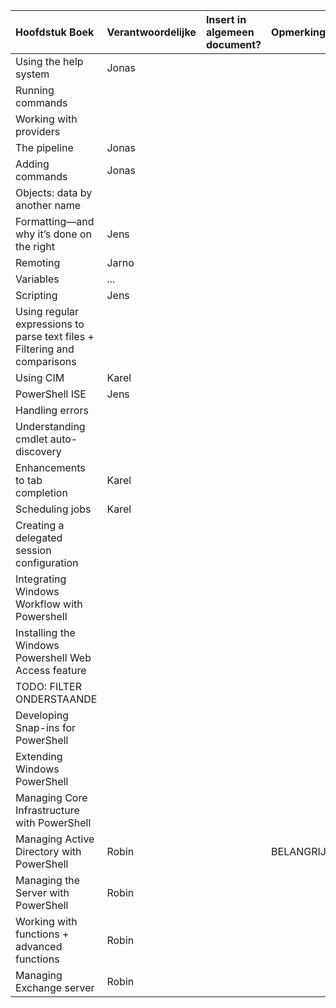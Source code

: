 
| Hoofdstuk Boek  | Verantwoordelijke | Insert in algemeen document? | Opmerkingen |
| :---     | :---  | :---      | :---|
| Using the help system |  Jonas   |           | | 
| Running commands  |      |           |  |
| Working with providers |      |           |  |
| The pipeline   |  Jonas    |           |  |
| Adding commands  |    Jonas  |           |  |
| Objects: data by another name  |      |           |  |
| Formatting—and why it’s done on the right  |    Jens  |           |  |
| Remoting |    Jarno  |           |
| Variables  |  ...    |           |  |
| Scripting  |  Jens    |           |  |
| Using regular expressions to parse text files + Filtering and comparisons   |      |           |  |
| Using CIM  |  Karel    |           |  |
| PowerShell ISE  |   Jens   |           |  |
| Handling errors  |      |           |  |
| Understanding cmdlet auto-discovery  |      |           |  |
| Enhancements to tab completion  |  Karel    |           |  |
| Scheduling jobs  |    Karel  |           |  |
| Creating a delegated session configuration  |      |           |  |
| Integrating Windows Workflow with Powershell  |      |           |  |
| Installing the Windows Powershell Web Access feature |      |           |  |
| TODO: FILTER ONDERSTAANDE  |      |           |  |
| Developing Snap-ins for PowerShell  |      |           |  |
| Extending Windows PowerShell  |      |           |  |
| Managing Core Infrastructure with PowerShell  |      |           |  |
| Managing Active Directory with PowerShell  |   Robin   |           | BELANGRIJK!! |
| Managing the Server with PowerShell  |   Robin   |           |  |
| Working with functions + advanced functions   |   Robin   |           |  |
| Managing Exchange server   |  Robin    |           |  |
